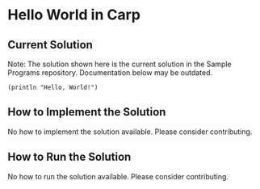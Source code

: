 # Hello World in Carp

## Current Solution

Note: The solution shown here is the current solution in the Sample Programs repository. Documentation below may be outdated.

```Carp
(println "Hello, World!")

```

## How to Implement the Solution

No how to implement the solution available. Please consider contributing.

## How to Run the Solution

No how to run the solution available. Please consider contributing.
